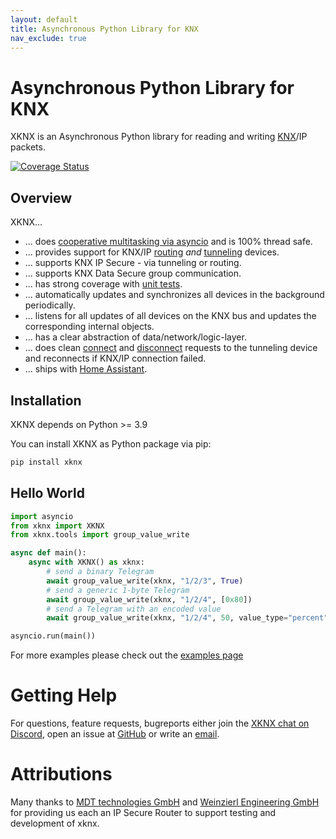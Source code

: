 ```yaml
---
layout: default
title: Asynchronous Python Library for KNX
nav_exclude: true
---
```


# [](#header-1)Asynchronous Python Library for KNX

XKNX is an Asynchronous Python library for reading and writing [KNX](<https://en.wikipedia.org/wiki/KNX_(standard)>)/IP packets.

[![Coverage Status](https://coveralls.io/repos/github/XKNX/xknx/badge.svg?branch=main)](https://coveralls.io/github/XKNX/xknx?branch=main)

## [](#header-2)Overview

XKNX...

- ... does [cooperative multitasking via asyncio](https://github.com/XKNX/xknx/blob/main/examples/example_light_state.py) and is 100% thread safe.
- ... provides support for KNX/IP [routing](https://github.com/XKNX/xknx/blob/main/xknx/io/routing.py) _and_ [tunneling](https://github.com/XKNX/xknx/blob/main/xknx/io/tunnel.py) devices.
- ... supports KNX IP Secure - via tunneling or routing.
- ... supports KNX Data Secure group communication.
- ... has strong coverage with [unit tests](https://github.com/XKNX/xknx/tree/main/test).
- ... automatically updates and synchronizes all devices in the background periodically.
- ... listens for all updates of all devices on the KNX bus and updates the corresponding internal objects.
- ... has a clear abstraction of data/network/logic-layer.
- ... does clean [connect](https://github.com/XKNX/xknx/blob/main/xknx/io/connect.py) and [disconnect](https://github.com/XKNX/xknx/blob/main/xknx/io/disconnect.py) requests to the tunneling device and reconnects if KNX/IP connection failed.
- ... ships with [Home Assistant](https://home-assistant.io/).

## [](#header-2)Installation

XKNX depends on Python >= 3.9

You can install XKNX as Python package via pip:

```bash
pip install xknx
```

## [](#header-2)Hello World

```python
import asyncio
from xknx import XKNX
from xknx.tools import group_value_write

async def main():
    async with XKNX() as xknx:
        # send a binary Telegram
        await group_value_write(xknx, "1/2/3", True)
        # send a generic 1-byte Telegram
        await group_value_write(xknx, "1/2/4", [0x80])
        # send a Telegram with an encoded value
        await group_value_write(xknx, "1/2/4", 50, value_type="percent")

asyncio.run(main())
```

For more examples please check out the [examples page](https://github.com/XKNX/xknx/tree/main/examples)

# [](#header-1)Getting Help

For questions, feature requests, bugreports either join the [XKNX chat on Discord](https://discord.gg/EuAQDXU), open an issue at [GitHub](https://github.com/XKNX/xknx) or write an [email](mailto:xknx@xknx.io).

# [](#header-1)Attributions

Many thanks to [MDT technologies GmbH](https://www.mdt.de) and [Weinzierl Engineering GmbH](https://weinzierl.de) for providing us each an IP Secure Router to support testing and development of xknx.
